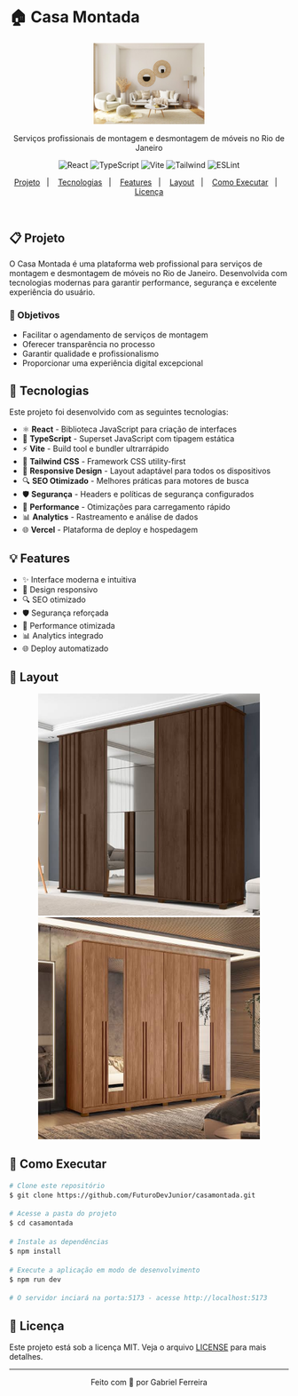 # 🏠 Casa Montada

<p align="center">
  <img src="public/logo.png" alt="Casa Montada Logo" width="200">
</p>

<p align="center">
  Serviços profissionais de montagem e desmontagem de móveis no Rio de Janeiro
</p>

<p align="center">
  <img src="https://img.shields.io/badge/React-18.3-61DAFB?logo=react" alt="React">
  <img src="https://img.shields.io/badge/TypeScript-5.5-3178C6?logo=typescript" alt="TypeScript">
  <img src="https://img.shields.io/badge/Vite-5.4-646CFF?logo=vite" alt="Vite">
  <img src="https://img.shields.io/badge/Tailwind-3.4-38B2AC?logo=tailwind-css" alt="Tailwind">
  <img src="https://img.shields.io/badge/ESLint-9.9-4B32C3?logo=eslint" alt="ESLint">
</p>

<p align="center">
  <a href="#-projeto">Projeto</a>&nbsp;&nbsp;&nbsp;|&nbsp;&nbsp;&nbsp;
  <a href="#-tecnologias">Tecnologias</a>&nbsp;&nbsp;&nbsp;|&nbsp;&nbsp;&nbsp;
  <a href="#-features">Features</a>&nbsp;&nbsp;&nbsp;|&nbsp;&nbsp;&nbsp;
  <a href="#-layout">Layout</a>&nbsp;&nbsp;&nbsp;|&nbsp;&nbsp;&nbsp;
  <a href="#-como-executar">Como Executar</a>&nbsp;&nbsp;&nbsp;|&nbsp;&nbsp;&nbsp;
  <a href="#-licença">Licença</a>
</p>

<br>

## 📋 Projeto

O Casa Montada é uma plataforma web profissional para serviços de montagem e desmontagem de móveis no Rio de Janeiro. Desenvolvida com tecnologias modernas para garantir performance, segurança e excelente experiência do usuário.

### 🎯 Objetivos

- Facilitar o agendamento de serviços de montagem
- Oferecer transparência no processo
- Garantir qualidade e profissionalismo
- Proporcionar uma experiência digital excepcional

## 🚀 Tecnologias

Este projeto foi desenvolvido com as seguintes tecnologias:

- ⚛️ **React** - Biblioteca JavaScript para criação de interfaces
- 📘 **TypeScript** - Superset JavaScript com tipagem estática
- ⚡ **Vite** - Build tool e bundler ultrarrápido
- 🎨 **Tailwind CSS** - Framework CSS utility-first
- 📱 **Responsive Design** - Layout adaptável para todos os dispositivos
- 🔍 **SEO Otimizado** - Melhores práticas para motores de busca
- 🛡️ **Segurança** - Headers e políticas de segurança configurados
- 🚀 **Performance** - Otimizações para carregamento rápido
- 📊 **Analytics** - Rastreamento e análise de dados
- 🌐 **Vercel** - Plataforma de deploy e hospedagem

## 💡 Features

- ✨ Interface moderna e intuitiva
- 📱 Design responsivo
- 🔍 SEO otimizado
- 🛡️ Segurança reforçada
- 🚀 Performance otimizada
- 📊 Analytics integrado
- 🌐 Deploy automatizado

## 🎨 Layout

<p align="center">
  <img src="public/images/montagem-1.jpg" alt="Layout 1" width="400">
  <img src="public/images/montagem-2.jpg" alt="Layout 2" width="400">
</p>

## 🚀 Como Executar

```bash
# Clone este repositório
$ git clone https://github.com/FuturoDevJunior/casamontada.git

# Acesse a pasta do projeto
$ cd casamontada

# Instale as dependências
$ npm install

# Execute a aplicação em modo de desenvolvimento
$ npm run dev

# O servidor inciará na porta:5173 - acesse http://localhost:5173
```

## 📝 Licença

Este projeto está sob a licença MIT. Veja o arquivo [LICENSE](LICENSE) para mais detalhes.

---

<p align="center">
  Feito com 💜 por Gabriel Ferreira
</p> 